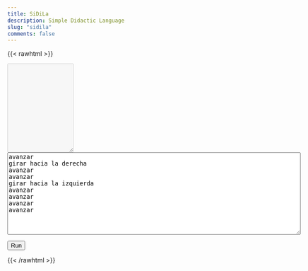 ```yaml
---
title: SiDiLa
description: Simple Didactic Language
slug: "sidila"
comments: false
---
```


{{< rawhtml >}}
<textarea id="output" class="output" cols="16" rows="13" disabled="true"></textarea>
<textarea id="code" class="source-code" cols="80" rows="12">
avanzar
girar hacia la derecha
avanzar
avanzar
girar hacia la izquierda
avanzar
avanzar
avanzar
avanzar
</textarea>
<button id="run">Run</button>
<script type="text/javascript" src="/sidila/peg.js"></script>
<script type="text/javascript" src="/sidila/sidila.js"></script>
{{< /rawhtml >}}